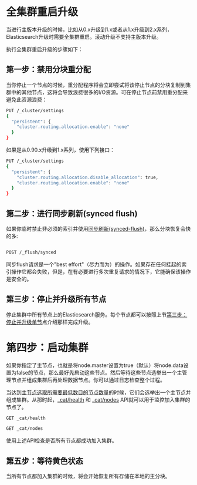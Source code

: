 # 全集群重启升级

当进行主版本升级的时候，比如从0.x升级到1.x或者从1.x升级到2.x系列，Elasticsearch升级时需要全集群重启。滚动升级不支持主版本升级。

执行全集群重启升级的步骤如下：

## 第一步：禁用分块重分配

当你停止一个节点的时候，重分配程序将会立即尝试将该停止节点的分块复制到集群中的其他节点，这将会导致浪费很多的I/O资源。可在停止节点前禁用重分配来避免此资源浪费：

```bash
PUT /_cluster/settings
{
  "persistent": {
    "cluster.routing.allocation.enable": "none"
  }
}
```
如果是从0.90.x升级到1.x系列，使用下列接口：

```bash
PUT /_cluster/settings
{
  "persistent": {
    "cluster.routing.allocation.disable_allocation": true,
    "cluster.routing.allocation.enable": "none"
  }
}
```

## 第二步：进行同步刷新(synced flush)

如果你临时禁止非必须的索引并使用[同步刷新(synced-flush)](/flush/synced-flush.md)，那么分块恢复会快的多:

```bash

POST /_flush/synced

```

同步flush请求是一个"best effort"（尽力而为）的操作。如果存在任何挂起的索引操作它都会失败，但是，在有必要进行多次重复请求的情况下，它能确保该操作是安全的。

## 第三步：停止并升级所有节点

停止集群中所有节点上的Elasticsearch服务。每个节点都可以按照上节[第三步：停止并升级单节](/setup/upgrading/rolling-upgrades.md)点介绍那样完成升级。

# 第四步：启动集群

如果你指定了主节点，也就是将node.master设置为true（默认）将node.data设置为false的节点，那么最好先启动这些节点。然后等待这些节点选举出一个主管理节点并组成集群后再处理数据节点。你可以通过日志检查整个过程。

当达到[主节点选取所需要最低数目的节点数量](/modules/discovery/zen-discovery.md)的时候，它们会选举出一个主节点并组成集群。从那时起，[_cat/health](/cat-apis/cat-health.md) 和 [_cat/nodes](/cat-apis/cat-nodes.md) API就可以用于监控加入集群的节点了。

```bash
GET _cat/health

GET _cat/nodes
```
使用上述API检查是否所有节点都成功加入集群。

## 第五步：等待黄色状态

当所有节点都加入集群的时候，将会开始恢复所有存储在本地的主分块。
